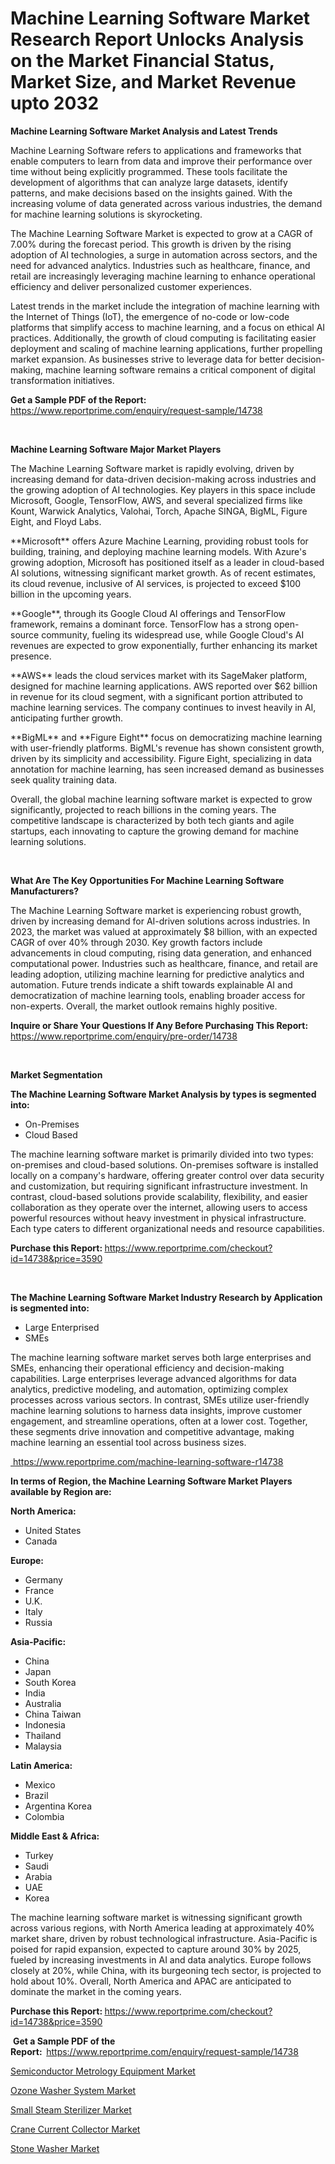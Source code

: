 <p><h1>Machine Learning Software Market Research Report Unlocks Analysis on the Market Financial Status, Market Size, and Market Revenue upto 2032</h1></p><p><strong>Machine Learning Software Market Analysis and Latest Trends</strong></p>
<p><p>Machine Learning Software refers to applications and frameworks that enable computers to learn from data and improve their performance over time without being explicitly programmed. These tools facilitate the development of algorithms that can analyze large datasets, identify patterns, and make decisions based on the insights gained. With the increasing volume of data generated across various industries, the demand for machine learning solutions is skyrocketing.</p><p>The Machine Learning Software Market is expected to grow at a CAGR of 7.00% during the forecast period. This growth is driven by the rising adoption of AI technologies, a surge in automation across sectors, and the need for advanced analytics. Industries such as healthcare, finance, and retail are increasingly leveraging machine learning to enhance operational efficiency and deliver personalized customer experiences. </p><p>Latest trends in the market include the integration of machine learning with the Internet of Things (IoT), the emergence of no-code or low-code platforms that simplify access to machine learning, and a focus on ethical AI practices. Additionally, the growth of cloud computing is facilitating easier deployment and scaling of machine learning applications, further propelling market expansion. As businesses strive to leverage data for better decision-making, machine learning software remains a critical component of digital transformation initiatives.</p></p>
<p><strong>Get a Sample PDF of the Report:&nbsp;</strong> <a href="https://www.reportprime.com/enquiry/request-sample/14738?utm_campaign=2936&utm_medium=2&utm_source=Github&utm_content=ia&utm_term=20032025&utm_id=machine-learning-software">https://www.reportprime.com/enquiry/request-sample/14738</a></p>
<p>&nbsp;</p>
<p><strong>Machine Learning Software Major Market Players</strong></p>
<p><p>The Machine Learning Software market is rapidly evolving, driven by increasing demand for data-driven decision-making across industries and the growing adoption of AI technologies. Key players in this space include Microsoft, Google, TensorFlow, AWS, and several specialized firms like Kount, Warwick Analytics, Valohai, Torch, Apache SINGA, BigML, Figure Eight, and Floyd Labs.</p><p>**Microsoft** offers Azure Machine Learning, providing robust tools for building, training, and deploying machine learning models. With Azure's growing adoption, Microsoft has positioned itself as a leader in cloud-based AI solutions, witnessing significant market growth. As of recent estimates, its cloud revenue, inclusive of AI services, is projected to exceed $100 billion in the upcoming years.</p><p>**Google**, through its Google Cloud AI offerings and TensorFlow framework, remains a dominant force. TensorFlow has a strong open-source community, fueling its widespread use, while Google Cloud's AI revenues are expected to grow exponentially, further enhancing its market presence.</p><p>**AWS** leads the cloud services market with its SageMaker platform, designed for machine learning applications. AWS reported over $62 billion in revenue for its cloud segment, with a significant portion attributed to machine learning services. The company continues to invest heavily in AI, anticipating further growth.</p><p>**BigML** and **Figure Eight** focus on democratizing machine learning with user-friendly platforms. BigML's revenue has shown consistent growth, driven by its simplicity and accessibility. Figure Eight, specializing in data annotation for machine learning, has seen increased demand as businesses seek quality training data.</p><p>Overall, the global machine learning software market is expected to grow significantly, projected to reach billions in the coming years. The competitive landscape is characterized by both tech giants and agile startups, each innovating to capture the growing demand for machine learning solutions.</p></p>
<p>&nbsp;</p>
<p><strong>What Are The Key Opportunities For Machine Learning Software Manufacturers?</strong></p>
<p><p>The Machine Learning Software market is experiencing robust growth, driven by increasing demand for AI-driven solutions across industries. In 2023, the market was valued at approximately $8 billion, with an expected CAGR of over 40% through 2030. Key growth factors include advancements in cloud computing, rising data generation, and enhanced computational power. Industries such as healthcare, finance, and retail are leading adoption, utilizing machine learning for predictive analytics and automation. Future trends indicate a shift towards explainable AI and democratization of machine learning tools, enabling broader access for non-experts. Overall, the market outlook remains highly positive.</p></p>
<p><strong>Inquire or Share Your Questions If Any Before Purchasing This Report:</strong> <a href="https://www.reportprime.com/enquiry/pre-order/14738?utm_campaign=2936&utm_medium=2&utm_source=Github&utm_content=ia&utm_term=20032025&utm_id=machine-learning-software">https://www.reportprime.com/enquiry/pre-order/14738</a></p>
<p>&nbsp;</p>
<p><strong>Market Segmentation</strong></p>
<p><strong>The Machine Learning Software Market Analysis by types is segmented into:</strong></p>
<p><ul><li>On-Premises</li><li>Cloud Based</li></ul></p>
<p><p>The machine learning software market is primarily divided into two types: on-premises and cloud-based solutions. On-premises software is installed locally on a company's hardware, offering greater control over data security and customization, but requiring significant infrastructure investment. In contrast, cloud-based solutions provide scalability, flexibility, and easier collaboration as they operate over the internet, allowing users to access powerful resources without heavy investment in physical infrastructure. Each type caters to different organizational needs and resource capabilities.</p></p>
<p><strong>Purchase this Report:&nbsp;</strong><a href="https://www.reportprime.com/checkout?id=14738&price=3590&utm_campaign=2936&utm_medium=2&utm_source=Github&utm_content=ia&utm_term=20032025&utm_id=machine-learning-software">https://www.reportprime.com/checkout?id=14738&price=3590</a></p>
<p>&nbsp;</p>
<p><strong>The Machine Learning Software Market Industry Research by Application is segmented into:</strong></p>
<p><ul><li>Large Enterprised</li><li>SMEs</li></ul></p>
<p><p>The machine learning software market serves both large enterprises and SMEs, enhancing their operational efficiency and decision-making capabilities. Large enterprises leverage advanced algorithms for data analytics, predictive modeling, and automation, optimizing complex processes across various sectors. In contrast, SMEs utilize user-friendly machine learning solutions to harness data insights, improve customer engagement, and streamline operations, often at a lower cost. Together, these segments drive innovation and competitive advantage, making machine learning an essential tool across business sizes.</p></p>
<p><a href="https://www.reportprime.com/machine-learning-software-r14738?utm_campaign=2936&utm_medium=2&utm_source=Github&utm_content=ia&utm_term=20032025&utm_id=machine-learning-software">&nbsp;https://www.reportprime.com/machine-learning-software-r14738</a></p>
<p><strong>In terms of Region, the Machine Learning Software Market Players available by Region are:</strong></p>
<p>
    <p> <strong> North America: </strong>
        <ul>
            <li>United States</li>
            <li>Canada</li>
        </ul>
        </p> 
    <p> <strong> Europe: </strong>
        <ul>
            <li>Germany</li>
            <li>France</li>
            <li>U.K.</li>
            <li>Italy</li>
            <li>Russia</li>
        </ul>
        </p> 
    <p> <strong> Asia-Pacific: </strong>
        <ul>
            <li>China</li>
            <li>Japan</li>
            <li>South Korea</li>
            <li>India</li>
            <li>Australia</li>
            <li>China Taiwan</li>
            <li>Indonesia</li>
            <li>Thailand</li>
            <li>Malaysia</li>
        </ul>
        </p> 
    <p> <strong> Latin America: </strong>
        <ul>
            <li>Mexico</li>
            <li>Brazil</li>
            <li>Argentina Korea</li>
            <li>Colombia</li>
        </ul>
        </p> 
    <p> <strong> Middle East & Africa: </strong>
        <ul>
            <li>Turkey</li>
            <li>Saudi</li>
            <li>Arabia</li>
            <li>UAE</li>
            <li>Korea</li>
        </ul>
    </p>
    </p>
<p><p>The machine learning software market is witnessing significant growth across various regions, with North America leading at approximately 40% market share, driven by robust technological infrastructure. Asia-Pacific is poised for rapid expansion, expected to capture around 30% by 2025, fueled by increasing investments in AI and data analytics. Europe follows closely at 20%, while China, with its burgeoning tech sector, is projected to hold about 10%. Overall, North America and APAC are anticipated to dominate the market in the coming years.</p></p>
<p><strong>Purchase this Report: </strong><a href="https://www.reportprime.com/checkout?id=14738&price=3590&utm_campaign=2936&utm_medium=2&utm_source=Github&utm_content=ia&utm_term=20032025&utm_id=machine-learning-software">https://www.reportprime.com/checkout?id=14738&price=3590</a></p>
<p>&nbsp;<strong>Get a Sample PDF of the Report:&nbsp;&nbsp;</strong><a href="https://www.reportprime.com/enquiry/request-sample/14738?utm_campaign=2936&utm_medium=2&utm_source=Github&utm_content=ia&utm_term=20032025&utm_id=machine-learning-software">https://www.reportprime.com/enquiry/request-sample/14738</a></p>
<p><strong></strong></p>
<p><p><a href="https://www.linkedin.com/pulse/comprehensive-review-semiconductor-metrology-equipment-market-qmmme?utm_campaign=2936&utm_medium=2&utm_source=Github&utm_content=ia&utm_term=20032025&utm_id=machine-learning-software">Semiconductor Metrology Equipment Market</a></p><p><a href="https://www.linkedin.com/pulse/projected-growth-ozone-washer-system-market-2025-2032-298pe?utm_campaign=2936&utm_medium=2&utm_source=Github&utm_content=ia&utm_term=20032025&utm_id=machine-learning-software">Ozone Washer System Market</a></p><p><a href="https://www.linkedin.com/pulse/small-steam-sterilizer-market-drivers-competitive-strategy-yz9oe?utm_campaign=2936&utm_medium=2&utm_source=Github&utm_content=ia&utm_term=20032025&utm_id=machine-learning-software">Small Steam Sterilizer Market</a></p><p><a href="https://www.linkedin.com/pulse/crane-current-collector-market-share-size-2025-2032-detailed-l7wbe?utm_campaign=2936&utm_medium=2&utm_source=Github&utm_content=ia&utm_term=20032025&utm_id=machine-learning-software">Crane Current Collector Market</a></p><p><a href="https://www.linkedin.com/pulse/stone-washer-market-dynamics-projections-2025-2032-segmentation-otzde?utm_campaign=2936&utm_medium=2&utm_source=Github&utm_content=ia&utm_term=20032025&utm_id=machine-learning-software">Stone Washer Market</a></p></p>